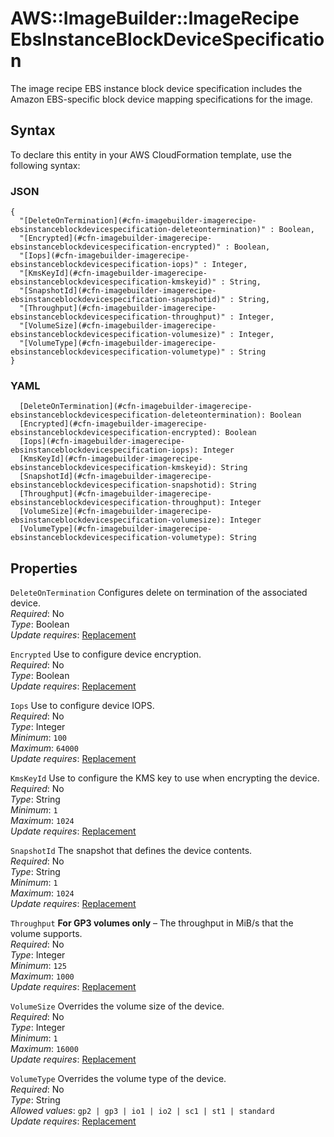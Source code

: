 # AWS::ImageBuilder::ImageRecipe EbsInstanceBlockDeviceSpecification<a name="aws-properties-imagebuilder-imagerecipe-ebsinstanceblockdevicespecification"></a>

The image recipe EBS instance block device specification includes the Amazon EBS\-specific block device mapping specifications for the image\.

## Syntax<a name="aws-properties-imagebuilder-imagerecipe-ebsinstanceblockdevicespecification-syntax"></a>

To declare this entity in your AWS CloudFormation template, use the following syntax:

### JSON<a name="aws-properties-imagebuilder-imagerecipe-ebsinstanceblockdevicespecification-syntax.json"></a>

```
{
  "[DeleteOnTermination](#cfn-imagebuilder-imagerecipe-ebsinstanceblockdevicespecification-deleteontermination)" : Boolean,
  "[Encrypted](#cfn-imagebuilder-imagerecipe-ebsinstanceblockdevicespecification-encrypted)" : Boolean,
  "[Iops](#cfn-imagebuilder-imagerecipe-ebsinstanceblockdevicespecification-iops)" : Integer,
  "[KmsKeyId](#cfn-imagebuilder-imagerecipe-ebsinstanceblockdevicespecification-kmskeyid)" : String,
  "[SnapshotId](#cfn-imagebuilder-imagerecipe-ebsinstanceblockdevicespecification-snapshotid)" : String,
  "[Throughput](#cfn-imagebuilder-imagerecipe-ebsinstanceblockdevicespecification-throughput)" : Integer,
  "[VolumeSize](#cfn-imagebuilder-imagerecipe-ebsinstanceblockdevicespecification-volumesize)" : Integer,
  "[VolumeType](#cfn-imagebuilder-imagerecipe-ebsinstanceblockdevicespecification-volumetype)" : String
}
```

### YAML<a name="aws-properties-imagebuilder-imagerecipe-ebsinstanceblockdevicespecification-syntax.yaml"></a>

```
  [DeleteOnTermination](#cfn-imagebuilder-imagerecipe-ebsinstanceblockdevicespecification-deleteontermination): Boolean
  [Encrypted](#cfn-imagebuilder-imagerecipe-ebsinstanceblockdevicespecification-encrypted): Boolean
  [Iops](#cfn-imagebuilder-imagerecipe-ebsinstanceblockdevicespecification-iops): Integer
  [KmsKeyId](#cfn-imagebuilder-imagerecipe-ebsinstanceblockdevicespecification-kmskeyid): String
  [SnapshotId](#cfn-imagebuilder-imagerecipe-ebsinstanceblockdevicespecification-snapshotid): String
  [Throughput](#cfn-imagebuilder-imagerecipe-ebsinstanceblockdevicespecification-throughput): Integer
  [VolumeSize](#cfn-imagebuilder-imagerecipe-ebsinstanceblockdevicespecification-volumesize): Integer
  [VolumeType](#cfn-imagebuilder-imagerecipe-ebsinstanceblockdevicespecification-volumetype): String
```

## Properties<a name="aws-properties-imagebuilder-imagerecipe-ebsinstanceblockdevicespecification-properties"></a>

`DeleteOnTermination` <a name="cfn-imagebuilder-imagerecipe-ebsinstanceblockdevicespecification-deleteontermination"></a>
Configures delete on termination of the associated device\.  
_Required_: No  
_Type_: Boolean  
_Update requires_: [Replacement](https://docs.aws.amazon.com/AWSCloudFormation/latest/UserGuide/using-cfn-updating-stacks-update-behaviors.html#update-replacement)

`Encrypted` <a name="cfn-imagebuilder-imagerecipe-ebsinstanceblockdevicespecification-encrypted"></a>
Use to configure device encryption\.  
_Required_: No  
_Type_: Boolean  
_Update requires_: [Replacement](https://docs.aws.amazon.com/AWSCloudFormation/latest/UserGuide/using-cfn-updating-stacks-update-behaviors.html#update-replacement)

`Iops` <a name="cfn-imagebuilder-imagerecipe-ebsinstanceblockdevicespecification-iops"></a>
Use to configure device IOPS\.  
_Required_: No  
_Type_: Integer  
_Minimum_: `100`  
_Maximum_: `64000`  
_Update requires_: [Replacement](https://docs.aws.amazon.com/AWSCloudFormation/latest/UserGuide/using-cfn-updating-stacks-update-behaviors.html#update-replacement)

`KmsKeyId` <a name="cfn-imagebuilder-imagerecipe-ebsinstanceblockdevicespecification-kmskeyid"></a>
Use to configure the KMS key to use when encrypting the device\.  
_Required_: No  
_Type_: String  
_Minimum_: `1`  
_Maximum_: `1024`  
_Update requires_: [Replacement](https://docs.aws.amazon.com/AWSCloudFormation/latest/UserGuide/using-cfn-updating-stacks-update-behaviors.html#update-replacement)

`SnapshotId` <a name="cfn-imagebuilder-imagerecipe-ebsinstanceblockdevicespecification-snapshotid"></a>
The snapshot that defines the device contents\.  
_Required_: No  
_Type_: String  
_Minimum_: `1`  
_Maximum_: `1024`  
_Update requires_: [Replacement](https://docs.aws.amazon.com/AWSCloudFormation/latest/UserGuide/using-cfn-updating-stacks-update-behaviors.html#update-replacement)

`Throughput` <a name="cfn-imagebuilder-imagerecipe-ebsinstanceblockdevicespecification-throughput"></a>
**For GP3 volumes only** – The throughput in MiB/s that the volume supports\.  
_Required_: No  
_Type_: Integer  
_Minimum_: `125`  
_Maximum_: `1000`  
_Update requires_: [Replacement](https://docs.aws.amazon.com/AWSCloudFormation/latest/UserGuide/using-cfn-updating-stacks-update-behaviors.html#update-replacement)

`VolumeSize` <a name="cfn-imagebuilder-imagerecipe-ebsinstanceblockdevicespecification-volumesize"></a>
Overrides the volume size of the device\.  
_Required_: No  
_Type_: Integer  
_Minimum_: `1`  
_Maximum_: `16000`  
_Update requires_: [Replacement](https://docs.aws.amazon.com/AWSCloudFormation/latest/UserGuide/using-cfn-updating-stacks-update-behaviors.html#update-replacement)

`VolumeType` <a name="cfn-imagebuilder-imagerecipe-ebsinstanceblockdevicespecification-volumetype"></a>
Overrides the volume type of the device\.  
_Required_: No  
_Type_: String  
_Allowed values_: `gp2 | gp3 | io1 | io2 | sc1 | st1 | standard`  
_Update requires_: [Replacement](https://docs.aws.amazon.com/AWSCloudFormation/latest/UserGuide/using-cfn-updating-stacks-update-behaviors.html#update-replacement)
